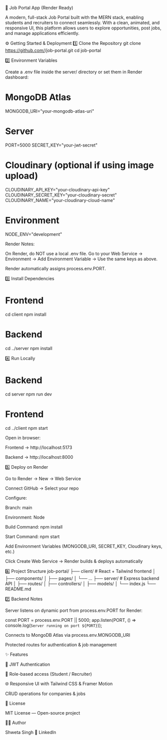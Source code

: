 💼 Job Portal App (Render Ready)

A modern, full-stack Job Portal built with the MERN stack, enabling students and recruiters to connect seamlessly. With a clean, animated, and responsive UI, this platform allows users to explore opportunities, post jobs, and manage applications efficiently.

⚙️ Getting Started & Deployment
1️⃣ Clone the Repository
git clone https://github.com/<your-username>/job-portal.git
cd job-portal

2️⃣ Environment Variables

Create a .env file inside the server/ directory or set them in Render dashboard:

# MongoDB Atlas
MONGODB_URI="your-mongodb-atlas-uri"

# Server
PORT=5000
SECRET_KEY="your-jwt-secret"

# Cloudinary (optional if using image upload)
CLOUDINARY_API_KEY="your-cloudinary-api-key"
CLOUDINARY_SECRET_KEY="your-cloudinary-secret"
CLOUDINARY_NAME="your-cloudinary-cloud-name"

# Environment
NODE_ENV="development"


Render Notes:

On Render, do NOT use a local .env file. Go to your Web Service → Environment → Add Environment Variable → Use the same keys as above.

Render automatically assigns process.env.PORT.

3️⃣ Install Dependencies
# Frontend
cd client
npm install

# Backend
cd ../server
npm install

4️⃣ Run Locally
# Backend
cd server
npm run dev

# Frontend
cd ../client
npm start


Open in browser:

Frontend → http://localhost:5173

Backend → http://localhost:8000

5️⃣ Deploy on Render

Go to Render
 → New → Web Service

Connect GitHub → Select your repo

Configure:

Branch: main

Environment: Node

Build Command: npm install

Start Command: npm start

Add Environment Variables (MONGODB_URI, SECRET_KEY, Cloudinary keys, etc.)

Click Create Web Service → Render builds & deploys automatically

6️⃣ Project Structure
job-portal/
├── client/       # React + Tailwind frontend
│   ├── components/
│   ├── pages/
│   └── ...
├── server/       # Express backend API
│   ├── routes/
│   ├── controllers/
│   ├── models/
│   └── index.js
└── README.md

7️⃣ Backend Notes

Server listens on dynamic port from process.env.PORT for Render:

const PORT = process.env.PORT || 5000;
app.listen(PORT, () => console.log(`Server running on port ${PORT}`));


Connects to MongoDB Atlas via process.env.MONGODB_URI

Protected routes for authentication & job management

✨ Features

🔐 JWT Authentication

👥 Role-based access (Student / Recruiter)

🌐 Responsive UI with Tailwind CSS & Framer Motion

CRUD operations for companies & jobs

📜 License

MIT License — Open-source project

👩‍💻 Author

Shweta Singh
🔗 LinkedIn